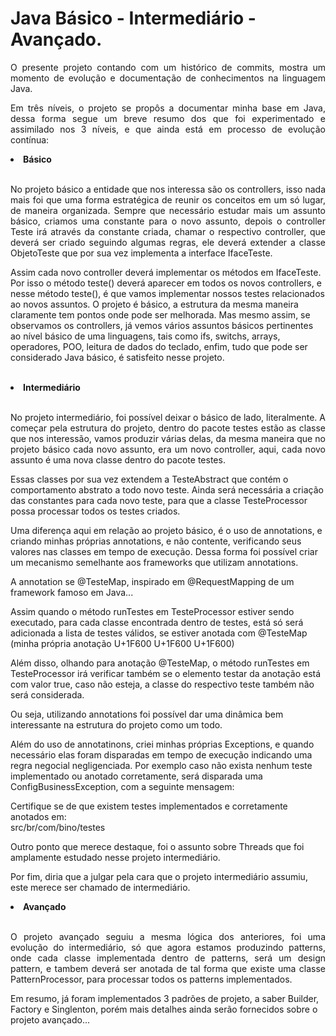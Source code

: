 # Java Básico - Intermediário - Avançado.

<p align="justify">O presente projeto contando com um histórico de commits, mostra um momento de evolução e documentação de conhecimentos na linguagem Java.</p>

<p align="justify">Em três níveis, o projeto se propôs a documentar minha base em Java, dessa forma segue um breve resumo dos que foi experimentado e assimilado nos 3 níveis, e que
  ainda está em processo de evolução contínua:</p>
  
<li><b>Básico</b></li>
<br>
<p align="justify">
  No projeto básico a entidade que nos interessa são os controllers, isso nada mais foi que uma forma estratégica de 
  reunir os conceitos em um só lugar, de maneira organizada. Sempre que necessário estudar mais um assunto básico, criamos uma constante
  para o novo assunto, depois o controller Teste irá através da constante criada, chamar o respectivo controller,
  que deverá ser criado seguindo algumas regras, ele deverá extender a classe ObjetoTeste que por sua vez implementa a interface IfaceTeste.
  
  <br>
    
  Assim cada novo controller deverá implementar os métodos em IfaceTeste. Por isso o método teste() deverá aparecer em todos os novos controllers,
  e nesse método teste(), é que vamos implementar nossos testes relacionados ao novos assuntos.
  O projeto é básico, a estrutura da mesma maneira claramente tem pontos onde pode ser melhorada. Mas mesmo assim, se observamos os controllers,
  já vemos vários assuntos básicos pertinentes ao nível básico de uma linguagens, tais como ifs, switchs, arrays, operadores, POO, leitura de dados do teclado,
  enfim, tudo que pode ser considerado Java básico, é satisfeito nesse projeto.
</p>

<br>
<li><b>Intermediário</b></li>
<br>
<p align="justify">
  No projeto intermediário, foi possível deixar o básico de lado, literalmente. A começar pela estrutura do projeto, dentro do pacote testes
  estão as classe que nos interessão, vamos produzir várias delas, da mesma maneira que no projeto básico cada novo assunto, era um novo controller,
  aqui, cada novo assunto é uma nova classe dentro do pacote testes. <br>
  
  Essas classes por sua vez extendem a TesteAbstract que contém o comportamento abstrato a todo novo teste. Ainda será necessária a criação das constantes para 
  cada novo teste, para que a classe TesteProcessor possa processar todos os testes criados.<br>
  
  Uma diferença aqui em relação ao projeto básico, é o uso de annotations, e criando minhas próprias annotations, e não contente, verificando seus valores 
  nas classes em tempo de execução. Dessa forma foi possível criar um mecanismo semelhante aos frameworks que utilizam annotations.<br>
  
  A annotation se @TesteMap, inspirado em @RequestMapping de um framework famoso em Java...
  
  Assim quando o método runTestes em TesteProcessor estiver sendo executado, para cada classe encontrada dentro de testes, está só será adicionada a lista de testes válidos, se estiver anotada com @TesteMap (minha própria anotação U+1F600 U+1F600 U+1F600) <br>
  
  Além disso, olhando para anotação @TesteMap, o método runTestes em TesteProcessor irá verificar também se o elemento testar da anotação está com valor true, caso não esteja, a classe do respectivo teste também não será considerada. <br>
  
  Ou seja, utilizando annotations foi possível dar uma dinâmica bem interessante na estrutura do projeto como um todo.
  
  Além do uso de annotatinons, criei minhas próprias Exceptions, e quando necessário elas foram disparadas em tempo de execução indicando uma regra negocial
  negligenciada. Por exemplo caso não exista nenhum teste implementado ou anotado corretamente, será disparada uma ConfigBusinessException, com a seguinte mensagem:<br>
  
  Certifique se de que existem testes implementados e corretamente anotados em:<br>
  src/br/com/bino/testes
  
  Outro ponto que merece destaque, foi o assunto sobre Threads que foi amplamente estudado nesse projeto intermediário. <br>

  Por fim, diria que a julgar pela cara que o projeto intermediário assumiu, este merece ser chamado de intermediário.
  
</p>

<li><b>Avançado</b></li>
<br>
<p align="justify">
O projeto avançado seguiu a mesma lógica dos anteriores, foi uma evolução do intermediário, só que agora estamos produzindo patterns, onde cada classe implementada dentro de patterns, será um design pattern, e tambem deverá ser anotada de tal forma que existe uma classe PatternProcessor, para processar todos
  os patterns implementados.

Em resumo, já foram implementados 3 padrões de projeto, a saber Builder, Factory e Singlenton, porém mais detalhes ainda serão fornecidos sobre o projeto avançado...
</p>
